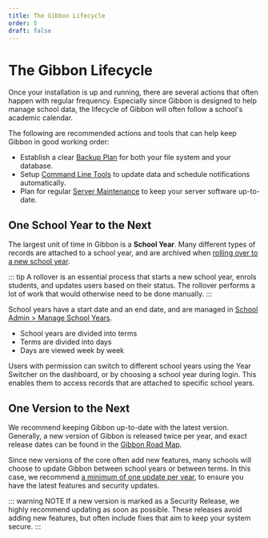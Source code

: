 ```yaml
---
title: The Gibbon Lifecycle
order: 5
draft: false
---
```

# The Gibbon Lifecycle

Once your installation is up and running, there are several actions that often happen with regular frequency. Especially since Gibbon is designed to help manage school data, the lifecycle of Gibbon will often follow a school's academic calendar.

The following are recommended actions and tools that can help keep Gibbon in good working order:
- Establish a clear [Backup Plan](<backing-up-your-system.md>) for both your file system and your database.
- Setup [Command Line Tools](<command-line-tools.md>) to update data and schedule notifications automatically.
- Plan for regular [Server Maintenance](<server-maintenance.md>) to keep your server software up-to-date.

## One School Year to the Next

The largest unit of time in Gibbon is a **School Year**. Many different types of records are attached to a school year, and are archived when [rolling over to a new school year](<../modules/admin/rollover.md>). 

::: tip
A rollover is an essential process that starts a new school year, enrols students, and updates users based on their status. The rollover performs a lot of work that would otherwise need to be done manually.
:::

School years have a start date and an end date, and are managed in <u>School Admin > Manage School Years</u>.
- School years are divided into terms
- Terms are divided into days
- Days are viewed week by week

Users with permission can switch to different school years using the Year Switcher on the dashboard, or by choosing a school year during login. This enables them to access records that are attached to specific school years.
## One Version to the Next

We recommend keeping Gibbon up-to-date with the latest version. Generally, a new version of Gibbon is released twice per year, and exact release dates can be found in the [Gibbon Road Map](<../development/gibbon-road-map.md>). 

Since new versions of the core often add new features, many schools will choose to update Gibbon between school years or between terms. In this case, we recommend <u>a minimum of one update per year</u>, to ensure you have the latest features and security updates.

::: warning NOTE
If a new version is marked as a Security Release, we highly recommend updating as soon as possible. These releases avoid adding new features, but often include fixes that aim to keep your system secure.
:::